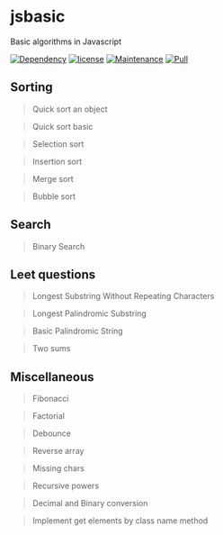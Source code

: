 # jsbasic
Basic algorithms in Javascript

[![Dependency](https://img.shields.io/badge/dependencies-up%20to%20date-green.svg)](https://github.com/lifengli/uiserver)
[![license](https://img.shields.io/badge/license-MIT-blue.svg)](https://github.com/lifengli/uiserver)
[![Maintenance](https://img.shields.io/badge/maintained-yes-orange.svg)](https://github.com/lifengli/uiserver)
[![Pull](https://img.shields.io/badge/pull%20request-welcome-ff69b4.svg)](https://github.com/lifengli/uiserver)

## Sorting
> Quick sort an object

> Quick sort basic

> Selection sort

> Insertion sort

> Merge sort

> Bubble sort

## Search
> Binary Search

## Leet questions
> Longest Substring Without Repeating Characters

> Longest Palindromic Substring

> Basic Palindromic String

> Two sums

## Miscellaneous
> Fibonacci

> Factorial

> Debounce

> Reverse array

> Missing chars

> Recursive powers

> Decimal and Binary conversion

> Implement get elements by class name method

